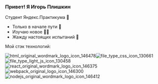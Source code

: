 ### Привет! Я Игорь Плишкин

Студент Яндекс.Практикума 🥇

* Только в начале пути 💪
* Изучаю новое 👨‍🎓
* Жажду настоящих испытаний 👷

Мой стэк технологий: 

![html_original_wordmark_logo_icon_146478](https://user-images.githubusercontent.com/61779895/129474375-f783ae01-8cc6-4feb-af24-50d2f5f9d8ae.png)![file_type_css_icon_130661](https://user-images.githubusercontent.com/61779895/129474416-0e2fe08e-c1e0-4e7e-b89f-d739f3102d57.png)
![file_type_light_js_icon_130458](https://user-images.githubusercontent.com/61779895/129474433-381fd7fe-cdab-4598-a611-75c92b202cf7.png)
![react_original_wordmark_logo_icon_146375](https://user-images.githubusercontent.com/61779895/129474448-652107b5-8574-4146-b3fd-d6a5fc68fb80.png)
![webpack_original_logo_icon_146300](https://user-images.githubusercontent.com/61779895/129474461-d59a3c18-6fee-4e36-a5ab-f6409a28d2b9.png)
![nodejs_original_wordmark_logo_icon_146412](https://user-images.githubusercontent.com/61779895/129474477-71dd9a16-1633-4af7-90ba-2030f420119c.png)




